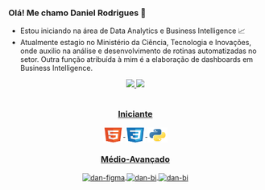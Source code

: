 ### Olá! Me chamo Daniel Rodrigues 👋

- Estou iniciando na área de Data Analytics e Business Intelligence 📈
- Atualmente estagio no Ministério da Ciência, Tecnologia e Inovações, onde auxilio na análise e desenvolvimento de rotinas automatizadas no setor. Outra função atribuída à mim é a elaboração de dashboards em Business Intelligence.

<div align="center">
  <a href="https://beacons.ai/danielrodrigues">
  <img height="180em" src="https://github-readme-stats.vercel.app/api?username=iDanko&show_icons=true&theme=dark&include_all_commits=true&count_private=true"/>
  <img height="180em" src="https://github-readme-stats.vercel.app/api/top-langs/?username=iDanko&layout=compact&langs_count=7&theme=dark"/>
</div>



<div align="center" style="display: inline_block"><br>

  <h3>Iniciante</h3>
  <img align="center" alt="dan-HTML" height="30" width="40" src="https://raw.githubusercontent.com/devicons/devicon/master/icons/html5/html5-original.svg">
  <img align="center" alt="dan-CSS" height="30" width="40" src="https://raw.githubusercontent.com/devicons/devicon/master/icons/css3/css3-original.svg">
  <img align="center" alt="dan-Python" height="30" width="40" src="https://raw.githubusercontent.com/devicons/devicon/master/icons/python/python-original.svg">
  <h3>Médio-Avançado</h3>
  <img align="center" alt="dan-figma" height="30" width="40" src="https://cdn.jsdelivr.net/gh/devicons/devicon/icons/figma/figma-original.svg">
  <img align="center" alt="dan-bi" height="30" width="30" src="https://upload.wikimedia.org/wikipedia/commons/thumb/c/cf/New_Power_BI_Logo.svg/1200px-New_Power_BI_Logo.svg.png">
  <img align="center" alt="dan-bi" height="30" width="30" src="https://upload.wikimedia.org/wikipedia/commons/thumb/3/34/Microsoft_Office_Excel_%282019%E2%80%93present%29.svg/1101px-Microsoft_Office_Excel_%282019%E2%80%93present%29.svg.png">


